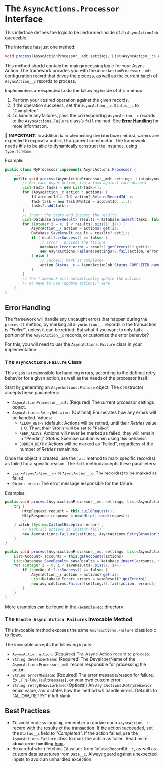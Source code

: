 # The `AsyncActions.Processor` Interface

This interface defines the logic to be performed inside of an `AsyncActionJob` queueable.

The interface has just one method:

```java
void process(AsyncActionProcessor__mdt settings, List<AsyncAction__c> actions)
```

This method should contain the main processing logic for your Async Action. The framework provides you with the `AsyncActionProcessor__mdt` configuration record that drives the process, as well as the current batch of `AsyncAction__c` records to process.

Implementers are expected to do the following inside of this method:

1. Perform your desired operation against the given records.
2. If the operation succeeds, set the `AsyncAction__c.Status__c` to "Completed"
3. To handle any failures, pass the corresponding `AsyncAction__c` records to the `AsyncActions.Failure` class's `fail` method. See [**Error Handling**](#error-handling) for more information.

:rotating_light: **IMPORTANT:** In addition to implementing the interface method, callers are expected to expose a public, 0-argument constructor. The framework needs this to be able to dynamically construct the instance, using `Type.forName`.

Example:

```java
public class MyProcessor implements AsyncActions.Processor {
    ...
    public void process(AsyncActionProcessor__mdt settings, List<AsyncAction__c> actions) {
        // For each Async Action, log a task against each Account
        List<Task> tasks = new List<Task>();
        for (AsyncAction__c action : actions) {
            Id accountId = (Id) action?.RelatedRecordId__c;
            Task task = new Task(WhatId = accountId, ...);
            tasks?.add(task);
        }
        // Insert the tasks and inspect the results
        List<Database.SaveResult> results = Database.insert(tasks, false);
        for (Integer i = 0; i < results?.size(); i++) {
            AsyncAction__c action = actions?.get(i);
            Database.SaveResult result = results?.get(i);
            if (result?.isSuccess() == false) {
                // Error - process the failure
                Database.Error error = result?.getErrors()?.get(0);
                new AsyncActions.Failure(settings)?.fail(action, error);
            } else {
                // Success! Mark as completed
                action.Status__c = AsyncActionJob.Status.COMPLETED.name();
            }
        }
        // The framework will automatically update the actions
        // no need to use "update actions;" here
    }
}
```

## Error Handling

The framework will handle any uncaught errors that happen during the `process()` method, by marking all `AsyncAction__c` records in the transaction is _"Failed"_, unless it can be retried. But what if you want to only fail a portion of the `AsyncAction__c` records, or customize the error behavior?

For this, you will need to use the `AsyncActions.Failure` class in your implementation:

### The `AsyncActions.Failure` Class

This class is responsible for handling errors, according to the defined retry behavior for a given action, as well as the needs of the processor itself.

Start by generating an `AsyncActions.Failure` object. The constructor accepts these parameters:

-   `AsyncActionProcessor__mdt`: (Required) The current processor settings object.
-   `AsyncActions.RetryBehavior`: (Optional) Enumerates how any errors will be handled. Values:
    -   `ALLOW_RETRY` (default): Actions will be retried, until their _Retries_ value is 0. Then, their _Status_ will be set to "Failed".
    -   `KEEP_ALIVE`: Actions will never be marked as failed; they will remain in "Pending" _Status_. Exercise caution when using this behavior.
    -   `SUDDEN_DEATH`: Actions will be marked as "Failed", regardless of the number of _Retries_ remaining.

Once the object is created, use the `fail` method to mark specific record(s) as failed for a specific reason. The `fail` method accepts these parameters:

-   `List<AsyncAction__c>` or `AsyncAction__c`: The record(s) to be marked as failed
-   `Object error`: The error message responsible for the failure.

Examples:

```java
public void process(AsyncActionProcessor__mdt settings, List<AsyncAction__c> actions) {
    try {
        HttpRequest request = this.buildRequest();
        HttpResponse response = new Http().send(request);
        ...
    } catch (System.CalloutException error) {
        // Mark all actions as instant-fail!
        new AsyncActions.Failure(settings, AsyncActions.RetryBehavior.SUDDEN_DEATH)?.fail(actions, error);
    }
}
```

```java
public void process(AsyncActionProcessor__mdt settings, List<AsyncAction__c> actions) {
    List<Account> accounts = this.getAccounts(actions);
    List<Database.SaveResult> saveResults = Database.insert(accounts, false);
    for (Integer i = 0; i < saveResults?.size(); i++) {
        if (saveResult?.isSuccess() == false) {
            AsyncAction__c action = actions?.get(i);
            List<Database.Error> errors = saveResult?.getErrors();
            new AsyncActions.Failure(settings)?.fail(action, errors);
        }
    }
}
```

More examples can be found in the [`/example-app`](/example-app/) directory.

### The `Handle Async Action Failures` Invocable Method

This invocable method exposes the same [`AsyncActions.Failure`](#the-asyncactionsfailure-class) class logic to flows.

The invocable accepts the following inputs:

-   `AsyncAction action`: (Required) The Async Action record to process.
-   `String developerName`: (Required) The DeveloperName of the `AsyncActionsProcessor__mdt` record responsible for processing the action.
-   `String errorMessage`: (Required) The error message/reason for failure. Ex., `{!$Flow.FaultMessage}`, or your own custom error.
-   `String retryBehaviorName`: (Optional) An `AsyncActions.RetryBehavior` enum value, and dictates how the method will handle errors. Defaults to "ALLOW_RETRY" if left blank.

## Best Practices

-   To avoid endless looping, remember to update each `AsyncAction__c` record with the results of the transaction. If the action succeeded, set the `Status__c` field to _"Completed"_. If the action failed, use the `AsyncActions.Failure` class to mark the action as failed. Read more about error handling [here](#error-handling).
-   Be careful when fetching `Id` values from `RelatedRecordId__c`, as well as custom data structures from `Data__c`. Always guard against unexpected inputs to avoid an unhandled exception.
